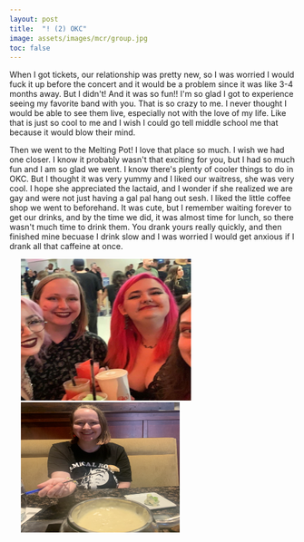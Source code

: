 ```yaml
---
layout: post
title:  "! (2) OKC"
image: assets/images/mcr/group.jpg
toc: false
---
```


When I got tickets, our relationship was pretty new, so I was worried I would fuck it up before the concert and it would be a problem since it was like 3-4 months away. But I didn't! And it was so fun!! I'm so glad I got to experience seeing my favorite band with you. That is so crazy to me. I never thought I would be able to see them live, especially not with the love of my life. Like that is just so cool to me and I wish I could go tell middle school me that because it would blow their mind. 

Then we went to the Melting Pot! I love that place so much. I wish we had one closer. I know it probably wasn't that exciting for you, but I had so much fun and I am so glad we went. I know there's plenty of cooler things to do in OKC. But I thought it was very yummy and I liked our waitress, she was very cool. I hope she appreciated the lactaid, and I wonder if she realized we are gay and were not just having a gal pal hang out sesh. 
I liked the little coffee shop we went to beforehand. It was cute, but I remember waiting forever to get our drinks, and by the time we did, it was almost time for lunch, so there wasn't much time to drink them. You drank yours really quickly, and then finished mine becuase I drink slow and I was worried I would get anxious if I drank all that caffeine at once. 

<!-- <div class="row"> -->
<img src="/assets/images/mcr/group.jpg" width="300" height="250" hspace="20" vspace="0"> 
<img src="/assets/images/mcr/fondue.png" width="280" height="230" hspace="20" vspace="0"> 
<!-- </div> -->





